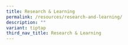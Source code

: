 ```yaml
---
title: Research & Learning
permalink: /resources/research-and-learning/
description: ""
variant: tiptap
third_nav_title: Research & Learning
---
```

<p></p><p></p>